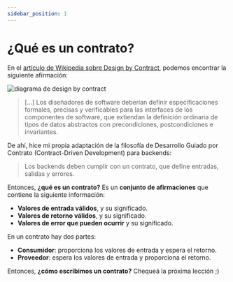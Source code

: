 ```yaml
---
sidebar_position: 1
---
```


# ¿Qué es un contrato?

En el [artículo de Wikipedia sobre Design by Contract](https://en.wikipedia.org/wiki/Design_by_contract), podemos encontrar la siguiente afirmación:

<div>
  <img src={require('@site/static/img/contract-driven-development/design-by-contract.png').default} alt="diagrama de design by contract" />
</div>

> […] Los diseñadores de software deberían definir especificaciones formales, precisas y verificables para las interfaces de los componentes de software, que extiendan la definición ordinaria de tipos de datos abstractos con precondiciones, postcondiciones e invariantes.

De ahí, hice mi propia adaptación de la filosofía de Desarrollo Guiado por Contrato (Contract-Driven Development) para backends:

> Los backends deben cumplir con un contrato, que define entradas, salidas y errores.

Entonces, **¿qué es un contrato?** Es un **conjunto de afirmaciones** que contiene la siguiente información:

* **Valores de entrada válidos**, y su significado.
* **Valores de retorno válidos**, y su significado.
* **Valores de error que pueden ocurrir** y su significado.

En un contrato hay dos partes:

* **Consumidor**: proporciona los valores de entrada y espera el retorno.
* **Proveedor**: espera los valores de entrada y proporciona el retorno.

Entonces, **¿cómo escribimos un contrato?** Chequeá la próxima lección ;)